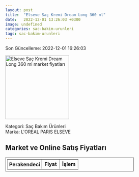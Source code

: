 ```yaml
---
layout: post
title:  "Elseve Saç Kremi Dream Long 360 ml"
date:   2022-12-01 13:26:03 +0300
image: undefined
categories: sac-bakim-urunleri
tags: sac-bakim-urunleri
---
```


Son Güncelleme: 2022-12-01 16:26:03

<img src="undefined" width="200" alt="Elseve Saç Kremi Dream Long 360 ml market fiyatları" />

Kategori: Saç Bakım Ürünleri
<br />
Marka: L'OREAL PARIS ELSEVE

<h2>Market ve Online Satış Fiyatları</h2>

<table border="1" style="padding: 5px;width:80%;">
  <tr>
    <td style="padding: 5px;"><strong>Perakendeci</strong></td>
    <td><strong>Fiyat</strong></td>
    <td><strong>İşlem</strong></td>
  </tr>
  
</table>
